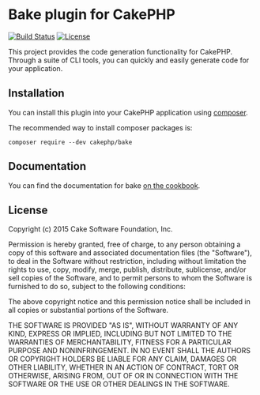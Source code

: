 # Bake plugin for CakePHP

[![Build Status](https://api.travis-ci.org/cakephp/bake.png)](https://travis-ci.org/cakephp/bake)
[![License](https://poser.pugx.org/cakephp/bake/license.svg)](https://packagist.org/packages/cakephp/bake)

This project provides the code generation functionality for CakePHP. Through a
suite of CLI tools, you can quickly and easily generate code for your application.

## Installation

You can install this plugin into your CakePHP application using [composer](http://getcomposer.org).

The recommended way to install composer packages is:

```
composer require --dev cakephp/bake
```

## Documentation

You can find the documentation for bake [on the cookbook](http://book.cakephp.org/3.0/en/bake.html).


## License

Copyright (c) 2015 Cake Software Foundation, Inc.

Permission is hereby granted, free of charge, to any person obtaining a copy
of this software and associated documentation files (the "Software"), to deal
in the Software without restriction, including without limitation the rights
to use, copy, modify, merge, publish, distribute, sublicense, and/or sell
copies of the Software, and to permit persons to whom the Software is
furnished to do so, subject to the following conditions:

The above copyright notice and this permission notice shall be included in
all copies or substantial portions of the Software.

THE SOFTWARE IS PROVIDED "AS IS", WITHOUT WARRANTY OF ANY KIND, EXPRESS OR
IMPLIED, INCLUDING BUT NOT LIMITED TO THE WARRANTIES OF MERCHANTABILITY,
FITNESS FOR A PARTICULAR PURPOSE AND NONINFRINGEMENT. IN NO EVENT SHALL THE
AUTHORS OR COPYRIGHT HOLDERS BE LIABLE FOR ANY CLAIM, DAMAGES OR OTHER
LIABILITY, WHETHER IN AN ACTION OF CONTRACT, TORT OR OTHERWISE, ARISING FROM,
OUT OF OR IN CONNECTION WITH THE SOFTWARE OR THE USE OR OTHER DEALINGS IN
THE SOFTWARE.
